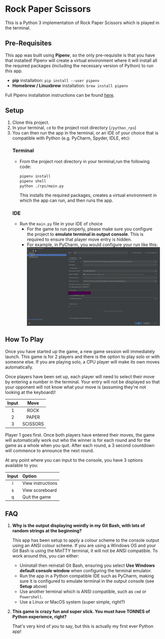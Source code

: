 # Rock Paper Scissors
This is a Python 3 implementation of Rock Paper Scissors which is played in the terminal.

## Pre-Requisites
This app was built using **Pipenv**, so the only pre-requisite is that you have that installed! Pipenv will create a 
virtual environment where it will install all the required packages (including the necessary version of Python) to run 
this app.
* **pip** installation: `pip install --user pipenv`
* **Homebrew / Linuxbrew** installation: `brew install pipenv`

Full Pipenv installation instructions can be found [here](https://docs.pipenv.org/install/#installing-pipenv).

## Setup
1) Clone this project.
2) In your terminal, `cd` to the project root directory (`/python_rps`)
3) You can then run the app in the terminal, or an IDE of your choice that is compatible with Python (e.g. PyCharm, 
   Spyder, IDLE, etc):
    ### Terminal
    * From the project root directory in your terminal,run the following code: 
       ```
       pipenv install
       pipenv shell
       python ./rps/main.py
       ```
      This installs the required packages, creates a virtual environment in which the app can run, and then runs the app.
    ### IDE
    * Run the `main.py` file in your IDE of choice
        * For the game to run properly, please make sure you configure the project to **emulate terminal in output 
          console**. This is required to ensure that player move entry is hidden.
        * For example, in PyCharm, you would configure your run like this:
        ![img.png](assets/pycharm_config_screenshot.png)

## How To Play
Once you have started up the game, a new game session will immediately launch. This game is for 2 players and there is 
the option to play solo or with someone else. If you are playing solo, a CPU player will make its own moves 
automatically.

Once players have been set up, each player will need to select their move by entering a number in the terminal. Your
entry will not be displayed so that your opponent will not know what your move is (assuming they're not looking at the
keyboard)!

| Input | Move     |
|:-----:|:--------:|
|   1   | ROCK     |
|   2   | PAPER    |
|   3   | SCISSORS |

Player 1 goes first. Once both players have entered their moves, the game will automatically work out who the winner is 
for each round and for the game as a whole when you quit. After each round, a 3 second countdown will commence to announce 
the next round.

At any point where you can input to the console, you have 3 options available to you:

| Input | Option              |
|:-----:|:--------------------|
|   i   | View instructions   |
|   s   | View scoreboard     |
|   q   | Quit the game       |

## FAQ
1) **Why is the output displaying weirdly in my Git Bash, with lots of random strings at the beginning?**

    This app has been setup to apply a colour scheme to the console output using an ANSI colour scheme. If you are using 
    a Windows OS and your Git Bash is using the MinTTY terminal, it will not be ANSI compatible. To work around this, 
    you can either:
    * Uninstall then reinstall Git Bash, ensuring you select **Use Windows default console window**
    when configuring the terminal emulator.
    * Run the app in a Python compatible IDE such as PyCharm, making sure it is configured to emulate terminal in the 
      output console (see **Setup** above)
    * Use another terminal which is ANSI compatible, such as `cmd` or `Powershell`.
    * Use a Linux or MacOS system (super simple, right?)
    

2) **This game is crazy fun and super slick. You must have TONNES of Python experience, right?**
    
    That's very kind of you to say, but this is actually my first ever Python app!
